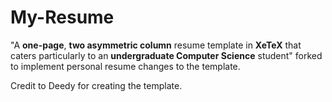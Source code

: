 My-Resume
=========================

"A **one-page**, **two asymmetric column** resume template in **XeTeX** that caters particularly to an **undergraduate Computer Science** student" forked to implement personal resume changes to the template.

Credit to Deedy for creating the template.

